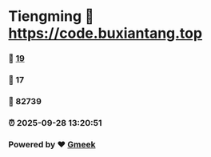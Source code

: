 # Tiengming :link: https://code.buxiantang.top 
### :page_facing_up: [19](https://code.buxiantang.top/tag.html) 
### :speech_balloon: 17 
### :hibiscus: 82739 
### :alarm_clock: 2025-09-28 13:20:51 
### Powered by :heart: [Gmeek](https://github.com/Meekdai/Gmeek)
